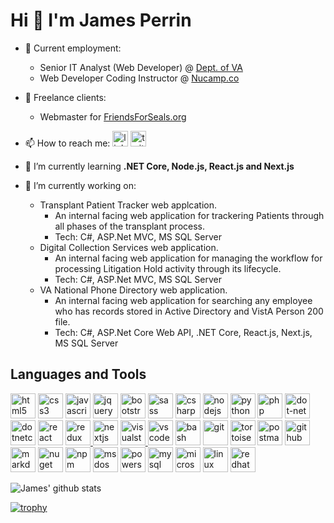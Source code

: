 <!--
**jamesperrin/jamesperrin** is a ✨ _special_ ✨ repository because its `README.md` (this file) appears on your GitHub profile.

Here are some ideas to get you started:

- 🔭 I’m currently working on ...
- 🌱 I’m currently learning ...
- 👯 I’m looking to collaborate on ...
- 🤔 I’m looking for help with ...
- 💬 Ask me about ...
- 📫 How to reach me: ...
- 😄 Pronouns: ...
- ⚡ Fun fact: ...
-->

# Hi 👋 I'm James Perrin

- 🔭 Current employment:
  - Senior IT Analyst (Web Developer) @ [Dept. of VA](https://www.va.gov/ "The US Department of Veterans Affairs provides patient care and federal benefits to Veterans and their dependents.")
  - Web Developer Coding Instructor @ [Nucamp.co](https://www.nucamp.co/ "Nucamp.co - Affordable Coding Bootcamps for Software Development")
 
- 🏁 Freelance clients:
  - Webmaster for [FriendsForSeals.org](https://www.friendsforseals.org/ "FriendsForSeals.org - Canada's annual commercial seal slaughter has gone on for over 500 yrs. We don't discourage signing a petition, but that won't end it..")

- 📫 How to reach me: <a href="https://www.linkedin.com/in/jkperrin" target="_blank" rel="noreferrer" title="linkedin"><img src="https://cdn.jsdelivr.net/gh/devicons/devicon/icons/linkedin/linkedin-original.svg"  title="linkedin @jkperrin" alt="linkedin @jkperrin" width="25" height="25" /></a> <a href="https://www.linkedin.com/in/jkperrin" target="_blank" rel="noreferrer" title="twitter"><img src="https://cdn.jsdelivr.net/gh/devicons/devicon/icons/twitter/twitter-original.svg"  title="twitter @_jamesperrin" alt="twitter @_jamesperrin" width="25" height="25" /></a> 

- 🌱 I’m currently learning **.NET Core, Node.js, React.js and Next.js**

- 💫 I’m currently working on:

  - Transplant Patient Tracker web applcation.
    - An internal facing web application for trackering Patients through all phases of the transplant process.
    - Tech: C#, ASP.Net MVC, MS SQL Server
  - Digital Collection Services web application.
    - An internal facing web application for managing the workflow for processing Litigation Hold activity through its lifecycle.
    - Tech: C#, ASP.Net MVC, MS SQL Server
  - VA National Phone Directory web application.
    - An internal facing web application for searching any employee who has records stored in Active Directory and VistA Person 200 file.
    - Tech: C#, ASP.Net Core Web API, .NET Core, React.js, Next.js,  MS SQL Server

## Languages and Tools 

<div>
<a href="https://www.w3.org/html/" target="_blank" rel="noreferrer" title="html5"><img src="https://cdn.jsdelivr.net/gh/devicons/devicon/icons/html5/html5-original-wordmark.svg" title="html5" alt="html5" width="40" height="40" /></a>
<a href="https://www.w3schools.com/css/" target="_blank" rel="noreferrer" title="css3"><img src="https://cdn.jsdelivr.net/gh/devicons/devicon/icons/css3/css3-original-wordmark.svg" title="css3" alt="css3" width="40" height="40" /></a>
<a href="https://developer.mozilla.org/en-US/docs/Web/JavaScript" target="_blank" rel="noreferrer" title="javascript">
<img src="https://cdn.jsdelivr.net/gh/devicons/devicon/icons/javascript/javascript-original.svg" title="javascript" alt="javascript" width="40" height="40" /></a>
<a href="https://jquery.com/" target="_blank" rel="noreferrer" title="jquery"><img src="https://cdn.jsdelivr.net/gh/devicons/devicon/icons/jquery/jquery-original-wordmark.svg" title="jquery" alt="jquery" width="40" height="40" /></a>
<a href="https://getbootstrap.com" target="_blank" rel="noreferrer" title="bootstrap"><img src="https://cdn.jsdelivr.net/gh/devicons/devicon/icons/bootstrap/bootstrap-original.svg" title="bootstrap" alt="bootstrap" width="40" height="40" /></a>
<a href="https://sass-lang.com" target="_blank" rel="noreferrer" title="sass"><img src="https://cdn.jsdelivr.net/gh/devicons/devicon/icons/sass/sass-original.svg" title="sass" alt="sass" width="40" height="40" /></a>
<a href="https://learn.microsoft.com/en-us/dotnet/csharp/" target="_blank" rel="noreferrer" title="csharp"><img src="https://cdn.jsdelivr.net/gh/devicons/devicon/icons/csharp/csharp-original.svg" title="csharp" alt="csharp" width="40" height="40" /></a>
<a href="https://nodejs.org" target="_blank" rel="noreferrer" title="nodejs"><img src="https://cdn.jsdelivr.net/gh/devicons/devicon/icons/nodejs/nodejs-original-wordmark.svg" title="nodejs" alt="nodejs" width="40" height="40" /></a>
<a href="https://www.python.org" target="_blank" rel="noreferrer" title="python"><img src="https://cdn.jsdelivr.net/gh/devicons/devicon/icons/python/python-original.svg" title="python" alt="python" width="40" height="40" /></a>
<a href="https://www.php.net" target="_blank" rel="noreferrer" title="php"><img src="https://cdn.jsdelivr.net/gh/devicons/devicon/icons/php/php-original.svg" title="php" alt="php" width="40" height="40" /></a>
<a href="https://github.com/Microsoft/dotnet" target="_blank" rel="noreferrer" title="dot-net"><img src="https://cdn.jsdelivr.net/gh/devicons/devicon/icons/dot-net/dot-net-original-wordmark.svg" title="dot-net" alt="dot-net" width="40" height="40" /></a>
<a href="https://github.com/dotnet/core" target="_blank" rel="noreferrer" title="dotnetcore"><img src="https://cdn.jsdelivr.net/gh/devicons/devicon/icons/dotnetcore/dotnetcore-original.svg" title="dotnetcore" alt="dotnetcore" width="40" height="40" /></a>
<a href="https://reactjs.org/" target="_blank" rel="noreferrer" title="react"><img src="https://cdn.jsdelivr.net/gh/devicons/devicon/icons/react/react-original-wordmark.svg" title="react" alt="react" width="40" height="40" /></a>
<a href="https://redux.js.org" target="_blank" rel="noreferrer" title="redux"><img src="https://cdn.jsdelivr.net/gh/devicons/devicon/icons/redux/redux-original.svg" title="redux" alt="redux" width="40" height="40" />
</a>
<a href="https://nextjs.org/" target="_blank" rel="noreferrer" title="nextjs"><img src="https://cdn.jsdelivr.net/gh/devicons/devicon/icons/nextjs/nextjs-original-wordmark.svg" title="nextjs" alt="nextjs" width="40" height="40" /></a>
<a href="https://visualstudio.microsoft.com/" target="_blank" rel="noreferrer" title="visualstudio"><img src="https://cdn.jsdelivr.net/gh/devicons/devicon/icons/visualstudio/visualstudio-plain.svg" title="visualstudio" alt="visualstudio" width="40" height="40" />
</a>
<a href="https://code.visualstudio.com/" target="_blank" rel="noreferrer" title="vscode"><img src="https://cdn.jsdelivr.net/gh/devicons/devicon/icons/vscode/vscode-original-wordmark.svg" title="vscode" alt="vscode" width="40" height="40" /></a>
<a href="https://www.gnu.org/software/bash/" target="_blank" rel="noreferrer" title="bash"><img src="https://cdn.jsdelivr.net/gh/devicons/devicon/icons/bash/bash-original.svg" title="bash" alt="bash" width="40" height="40" /></a>
<a href="https://git-scm.com/" target="_blank" rel="noreferrer" title="git"><img src="https://cdn.jsdelivr.net/gh/devicons/devicon/icons/git/git-original.svg" title="git" alt="git" width="40" height="40" /></a>
<a href="https://tortoisegit.org/" target="_blank" rel="noreferrer" title="tortoisegit"><img src="https://cdn.jsdelivr.net/gh/devicons/devicon/icons/tortoisegit/tortoisegit-original.svg" title="tortoisegit" alt="tortoisegit" width="40" height="40" /></a>
<a href="https://postman.com" target="_blank" rel="noreferrer" title="postman"><img src="https://www.vectorlogo.zone/logos/getpostman/getpostman-icon.svg" title="postman" alt="postman" width="40" height="40" /></a>
<a href="https://github.com/" target="_blank" rel="noreferrer" title="github"><img src="https://cdn.jsdelivr.net/gh/devicons/devicon/icons/github/github-original.svg" title="github" alt="github" width="40" height="40" /></a>
<a href="https://www.markdownguide.org/" target="_blank" rel="noreferrer" title="markdown"><img src="https://cdn.jsdelivr.net/gh/devicons/devicon/icons/markdown/markdown-original.svg" title="markdown" alt="markdown" width="40" height="40" /></a>
<a href="https://www.nuget.org/" target="_blank" rel="noreferrer" title="nuget"><img src="https://cdn.jsdelivr.net/gh/devicons/devicon/icons/nuget/nuget-original-wordmark.svg" title="nuget" alt="nuget" width="40" height="40" /></a>
<a href="https://www.npmjs.com/" target="_blank" rel="noreferrer" title="npm"><img src="https://cdn.jsdelivr.net/gh/devicons/devicon/icons/npm/npm-original-wordmark.svg" title="npm" alt="npm" width="40" height="40" /></a>
<a href="https://en.wikipedia.org/wiki/MS-DOS" target="_blank" rel="noreferrer" title="msdos"><img src="https://cdn.jsdelivr.net/gh/devicons/devicon/icons/msdos/msdos-original.svg" title="msdos" alt="msdos" width="40" height="40" /></a>
<a href="https://github.com/PowerShell/PowerShell" target="_blank" rel="noreferrer" title="powershell"><img src="https://raw.githubusercontent.com/file-icons/icons/e6e6e6ac8cb1d91867167c228c00a667f4d47101/svg/PowerShell.svg" title="powershell" alt="powershell" width="40" height="40" /></a>
<a href="https://www.mysql.com/" target="_blank" rel="noreferrer" title="mysql"><img src="https://cdn.jsdelivr.net/gh/devicons/devicon/icons/mysql/mysql-original-wordmark.svg" title="mysql" alt="mysql" width="40" height="40" /></a>
<a href="https://www.microsoft.com/en-us/sql-server" target="_blank" rel="noreferrer" title="microsoftsqlserver"><img src="https://cdn.jsdelivr.net/gh/devicons/devicon/icons/microsoftsqlserver/microsoftsqlserver-plain-wordmark.svg" title="microsoftsqlserver" alt="microsoftsqlserver" width="40" height="40" /></a>
<a href="https://www.linux.org/" target="_blank" rel="noreferrer" title="linux"><img src="https://cdn.jsdelivr.net/gh/devicons/devicon/icons/linux/linux-plain.svg" title="linux" alt="linux" width="40" height="40" /></a>
<a href="https://www.redhat.com/" target="_blank" rel="noreferrer" title="redhat"><img src="https://cdn.jsdelivr.net/gh/devicons/devicon/icons/redhat/redhat-original.svg" title="redhat" alt="redhat" width="40" height="40" /></a>
</div>

<!-- <p><img align="left" src="https://github-readme-stats.vercel.app/api/top-langs?username=jamesperrin&show_icons=true&locale=en&layout=compact" alt="jamesperrin" /></p> -->

![James' github stats](https://github-readme-stats.vercel.app/api?username=jamesperrin&show_icons=true)

[![trophy](https://github-profile-trophy.vercel.app/?username=jamesperrin&theme=flat&column=4&margin-w=5&margin-h=5)](https://github.com/ryo-ma/github-profile-trophy)
